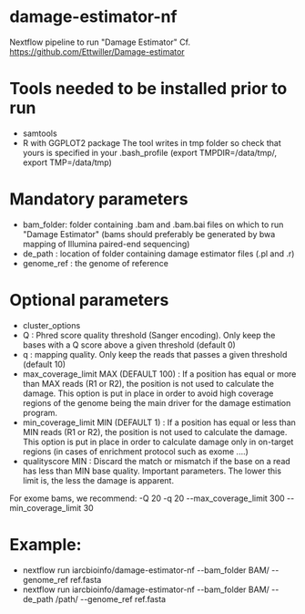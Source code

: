 # damage-estimator-nf
Nextflow pipeline to run "Damage Estimator"
Cf. https://github.com/Ettwiller/Damage-estimator

# Tools needed to be installed prior to run
- samtools
- R with GGPLOT2 package
 The tool writes in tmp folder so check that yours is specified in your .bash_profile (export TMPDIR=/data/tmp/, export TMP=/data/tmp)

# Mandatory parameters
- bam_folder: folder containing .bam and .bam.bai files on which to run "Damage Estimator" (bams should preferably be generated by bwa mapping of Illumina paired-end sequencing)
- de_path : location of folder containing damage estimator files (.pl and .r)
- genome_ref : the genome of reference

# Optional parameters
- cluster_options
- Q : Phred score quality threshold (Sanger encoding). Only keep the bases with a Q score above a given threshold (default 0)
- q : mapping quality. Only keep the reads that passes a given threshold (default 10)
- max_coverage_limit MAX (DEFAULT 100) : If a position has equal or more than MAX reads (R1 or R2), the position is not used to calculate the damage. This option is put in place in order to avoid high coverage regions of the genome being the main driver for the damage estimation program.
- min_coverage_limit MIN (DEFAULT 1) : If a position has equal or less than MIN reads (R1 or R2), the position is not used to calculate the damage. This option is put in place in order to calculate damage only in on-target regions (in cases of enrichment protocol such as exome ....)
- qualityscore MIN : Discard the match or mismatch if the base on a read has less than MIN base quality. Important parameters. The lower this limit is, the less the damage is apparent.

For exome bams, we recommend: -Q 20 -q 20 --max_coverage_limit 300 --min_coverage_limit 30

# Example:
- nextflow run iarcbioinfo/damage-estimator-nf --bam_folder BAM/ --genome_ref ref.fasta
- nextflow run iarcbioinfo/damage-estimator-nf --bam_folder BAM/ --de_path /path/ --genome_ref ref.fasta 
